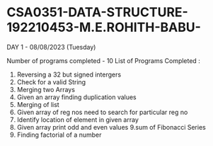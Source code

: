 # CSA0351-DATA-STRUCTURE-192210453-M.E.ROHITH-BABU-
DAY 1 - 08/08/2023 (Tuesday)

Number of programs completed - 10
List of Programs Completed :

1. Reversing a 32 but signed intergers
2. Check for a valid String
3. Merging two Arrays
4. Given an array finding duplication values
5. Merging of  list
6. Given array of reg nos need to search for particular reg no
7. Identify location of element in given array
8. Given array print odd and even values
9.sum of Fibonacci Series
10. Finding factorial of a number

